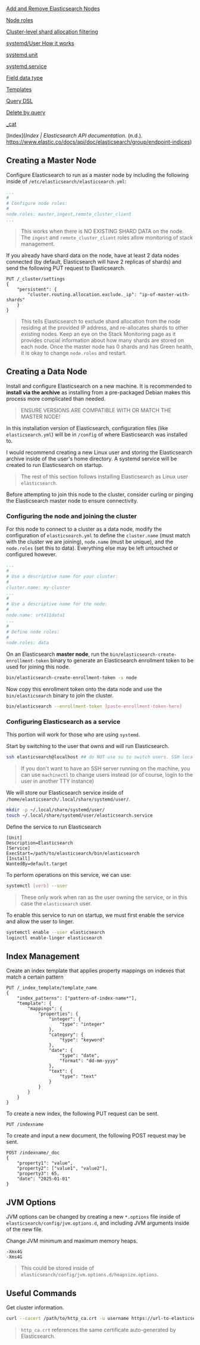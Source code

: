 [Add and Remove Elasticsearch Nodes](https://www.elastic.co/docs/deploy-manage/maintenance/add-and-remove-elasticsearch-nodes)

[Node roles](https://www.elastic.co/docs/deploy-manage/distributed-architecture/clusters-nodes-shards/node-roles)

[Cluster-level shard allocation filtering](https://www.elastic.co/docs/reference/elasticsearch/configuration-reference/cluster-level-shard-allocation-routing-settings#cluster-shard-allocation-filtering)

[systemd/User How it works](https://wiki.archlinux.org/title/Systemd/User#How_it_works)

[systemd.unit](https://man.archlinux.org/man/systemd.unit.5.en)

[systemd.service](https://man.archlinux.org/man/systemd.service.5)

[Field data type](https://www.elastic.co/docs/reference/elasticsearch/mapping-reference/field-data-types#text-search-types)

[Templates](https://www.elastic.co/docs/manage-data/data-store/templates)

[Query DSL](https://www.elastic.co/docs/explore-analyze/query-filter/languages/querydsl)

[Delete by query](https://www.elastic.co/docs/api/doc/elasticsearch/operation/operation-delete-by-query)

[\_cat](https://www.elastic.co/docs/api/doc/elasticsearch/group/endpoint-cat)

[Index](_Index | Elasticsearch API documentation_. (n.d.). https://www.elastic.co/docs/api/doc/elasticsearch/group/endpoint-indices)

## Creating a Master Node
Configure Elasticsearch to run as a master node by including the following inside of `/etc/elasticsearch/elasticsearch.yml`:
```yml
...
#
# Configure node roles:
#
node.roles: master,ingest,remote_cluster_client
...
```
> This works when there is NO EXISTING SHARD DATA on the node.
> The `ingest` and `remote_cluster_client` roles allow monitoring of stack management.

If you already have shard data on the node, have at least 2 data nodes connected (by default, Elasticsearch will have 2 replicas of shards) and send the following PUT request to Elasticsearch.
```http
PUT /_cluster/settings
{
	"persistent": {
		"cluster.routing.allocation.exclude._ip": "ip-of-master-with-shards"
	}
}
```
> This tells Elasticsearch to exclude shard allocation from the node residing at the provided IP address, and re-allocates shards to other existing nodes.
> Keep an eye on the Stack Monitoring page as it provides crucial information about how many shards are stored on each node. Once the master node has 0 shards and has Green health, it is okay to change `node.roles` and restart.
## Creating a Data Node
Install and configure Elasticsearch on a new machine. It is recommended to **install via the archive** as installing from a pre-packaged Debian makes this process more complicated than needed.
> ENSURE VERSIONS ARE COMPATIBLE WITH OR MATCH THE MASTER NODE!

In this installation version of Elasticsearch, configuration files (like `elasticsearch.yml`) will be in `/config` of where Elasticsearch was installed to. 

I would recommend creating a new Linux user and storing the Elasticsearch archive inside of the user's home directory. A systemd service will be created to run Elasticsearch on startup.
> The rest of this section follows installing Elasticsearch as Linux user `elasticsearch`.

Before attempting to join this node to the cluster, consider curling or pinging the Elasticsearch master node to ensure connectivity.
### Configuring the node and joining the cluster
For this node to connect to a cluster as a data node, modify the configuration of `elasticsearch.yml` to define the `cluster.name` (must match with the cluster we are joining), `node.name` (must be unique), and the `node.roles` (set this to data). Everything else may be left untouched or configured however.
```yml
...
#
# Use a descriptive name for your cluster:
#
cluster.name: my-cluster
...
#
# Use a descriptive name for the node:
#
node.name: srt411data1
...
#
# Define node roles:
#
node.roles: data
```

On an Elasticsearch **master node**, run the `bin/elasticsearch-create-enrollment-token` binary to generate an Elasticsearch enrollment token to be used for joining this node.
```sh
bin/elasticsearch-create-enrollment-token -s node
```

Now copy this enrollment token onto the data node and use the `bin/elasticsearch` binary to join the cluster.
```sh
bin/elasticsearch --enrollment-token [paste-enrollment-token-here]
```

### Configuring Elasticsearch as a service
This portion will work for those who are using `systemd`.

Start by switching to the user that owns and will run Elasticsearch.
```bash
ssh elasticsearch@localhost ## do NOT use su to switch users. SSH locally instead.
```
> If you don't want to have an SSH server running on the machine, you can use `machinectl` to change users instead (or of course, login to the user in another TTY instance)

We will store our Elasticsearch service inside of `/home/elasticsearch/.local/share/systemd/user/`.
```bash
mkdir -p ~/.local/share/systemd/user/
touch ~/.local/share/systemd/user/elasticsearch.service
```

Define the service to run Elasticsearch
```service
[Unit]
Description=Elasticsearch
[Service]
ExecStart=/path/to/elasticsearch/bin/elasticsearch
[Install]
WantedBy=default.target
```

To perform operations on this service, we can use:
```bash
systemctl [verb] --user
```
> These only work when ran as the user owning the service, or in this case the `elasticsearch` user.

To enable this service to run on startup, we must first enable the service and allow the user to linger.
```bash
systemctl enable --user elasticsearch
loginctl enable-linger elasticsearch
```

## Index Management
Create an index template that applies property mappings on indexes that match a certain pattern
```http
PUT /_index_template/template_name
{
    "index_patterns": ["pattern-of-index-name*"],
    "template": {
        "mappings": {
            "properties": {
                "integer": {
                    "type": "integer"
                },
                "category": {
                    "type": "keyword"
                },
                "date": {
                    "type": "date",
                    "format": "dd-mm-yyyy"
                },
                "text": {
                    "type": "text"
                }
            }
        }
    }
}
```

To create a new index, the following PUT request can be sent.
```http
PUT /indexname
```

To create and input a new document, the following POST request may be sent.
```http
POST /indexname/_doc
{
	"property1": "value",
	"property2": ["value1", "value2"],
	"property3": 65,
	"date": "2025-01-01"
}
```

## JVM Options
JVM options can be changed by creating a new `*.options` file inside of `elasticsearch/config/jvm.options.d`, and including JVM arguments inside of the new file.

Change JVM minimum and maximum memory heaps.
```options
-Xmx4G
-Xms4G
```
> This could be stored inside of `elasticsearch/config/jvm.options.d/heapsize.options`.

## Useful Commands
Get cluster information.
```bash
curl --cacert /path/to/http_ca.crt -u username https://url-to-elasticsearch:9200/_cat/nodes?v
```
> `http_ca.crt` references the same certificate auto-generated by Elasticsearch.

